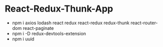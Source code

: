 # React-Redux-Thunk-App

- npm i axios lodash react redux react-redux redux-thunk react-router-dom react-paginate
- npm i -D redux-devtools-extension
- npm i uuid
